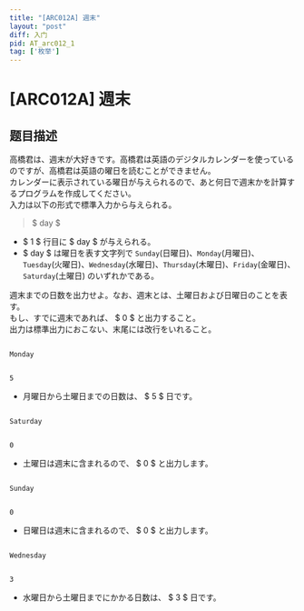 ```yaml
---
title: "[ARC012A] 週末"
layout: "post"
diff: 入门
pid: AT_arc012_1
tag: ['枚举']
---
```


# [ARC012A] 週末

## 题目描述

[problemUrl]: https://atcoder.jp/contests/arc012/tasks/arc012_1

高橋君は、週末が大好きです。高橋君は英語のデジタルカレンダーを使っているのですが、高橋君は英語の曜日を読むことができません。  
 カレンダーに表示されている曜日が与えられるので、あと何日で週末かを計算するプログラムを作成してください。  
 入力は以下の形式で標準入力から与えられる。

> $ day $

- $ 1 $ 行目に $ day $ が与えられる。
- $ day $ は曜日を表す文字列で `Sunday`(日曜日)、`Monday`(月曜日)、`Tuesday`(火曜日)、`Wednesday`(水曜日)、`Thursday`(木曜日)、`Friday`(金曜日)、`Saturday`(土曜日) のいずれかである。
 
 週末までの日数を出力せよ。なお、週末とは、土曜日および日曜日のことを表す。  
 もし、すでに週末であれば、 $ 0 $ と出力すること。  
 出力は標準出力におこない、末尾には改行をいれること。  
```

Monday
```

 ```

5
```

- 月曜日から土曜日までの日数は、 $ 5 $ 日です。
 
```

Saturday
```

 ```

0
```

- 土曜日は週末に含まれるので、 $ 0 $ と出力します。
 
```

Sunday
```

 ```

0
```

- 日曜日は週末に含まれるので、 $ 0 $ と出力します。
 
```

Wednesday
```

 ```

3
```

- 水曜日から土曜日までにかかる日数は、 $ 3 $ 日です。

